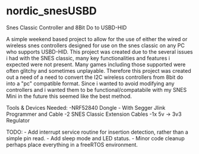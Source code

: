 # nordic_snesUSBD
Snes Classic Controller and 8Bit Do to USBD-HID 

A simple weekend based project to allow for the use of either the wired or wireless snes controllers designed for use on the snes classic on any PC who supports USBD-HID. This project was created due to the several issues i had with the SNES classic, many key functionalities and features i expected were not present. Many games including those supported were often glitchy and sometimes unplayable. Therefore this project was created out a need of a need to convert the I2C wireless controllers from 8bit do into a "pc" compatible format. Since i wanted to avoid modifying any controllers and i wanted them to be functional/compatabile with my SNES Mini in the future this seemed like the best method.

Tools & Devices Needed: 
  -NRF52840 Dongle - With Segger Jlink Programmer and Cable 
  -2 SNES Classic Extension Cables 
  -1x 5v -> 3v3 Regulator
  
TODO:   - Add interrupt service routine for insertion detection, rather than a simple pin read. 
        - Add sleep mode and LED status.
        - Minor code cleanup perhaps place everything in a freeRTOS environment. 
